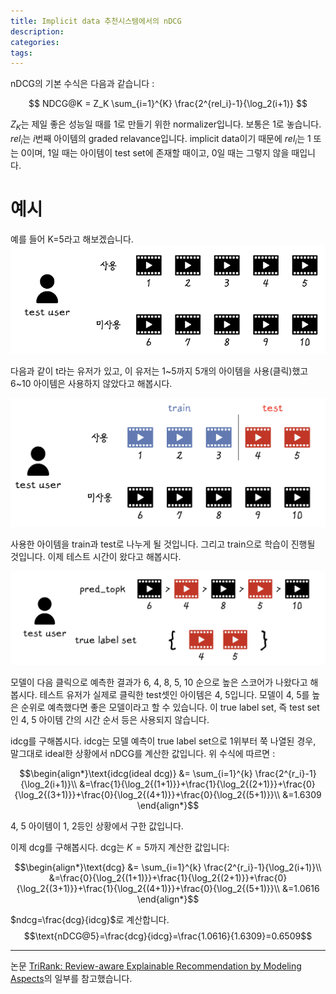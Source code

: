 ```yaml
---
title: Implicit data 추천시스템에서의 nDCG
description:
categories:
tags:
---
```


nDCG의 기본 수식은 다음과 같습니다 :

$$ NDCG@K = Z_K \sum_{i=1}^{K} \frac{2^{rel_i}-1}{\log_2(i+1)} $$

$Z_K$는 제일 좋은 성능일 때를 1로 만들기 위한 normalizer입니다. 보통은 1로 놓습니다. $rel_i$는 $i$번째 아이템의 graded relavance입니다. implicit data이기 때문에 $rel_i$는 1 또는 0이며, 1일 때는 아이템이 test set에 존재할 때이고, 0일 때는 그렇지 않을 때입니다.

# 예시
예를 들어 K=5라고 해보겠습니다.
![0](/assets/images/used_item.png)

다음과 같이 t라는 유저가 있고, 이 유저는 1~5까지 5개의 아이템을 사용(클릭)했고 6~10 아이템은 사용하지 않았다고 해봅시다.

![1](/assets/images/train_test_split.png)

사용한 아이템을 train과 test로 나누게 될 것입니다. 그리고 train으로 학습이 진행될 것입니다. 이제 테스트 시간이 왔다고 해봅시다.

![2](/assets/images/pred_topk.png)

모델이 다음 클릭으로 예측한 결과가 6, 4, 8, 5, 10 순으로 높은 스코어가 나왔다고 해봅시다. 테스트 유저가 실제로 클릭한 test셋인 아이템은 4, 5입니다. 모델이 4, 5를 높은 순위로 예측했다면 좋은 모델이라고 할 수 있습니다. 이 true label set, 즉 test set인 4, 5 아이템 간의 시간 순서 등은 사용되지 않습니다.

idcg를 구해봅시다. idcg는 모델 예측이 true label set으로 1위부터 쭉 나열된 경우, 말그대로 ideal한 상황에서 nDCG를 계산한 값입니다. 위 수식에 따르면 :

$$\begin{align*}\text{idcg(ideal dcg)} &= \sum_{i=1}^{k} \frac{2^{r_i}-1}{\log_2(i+1)}\\
&=\frac{1}{\log_2{(1+1)}}+\frac{1}{\log_2{(2+1)}}+\frac{0}{\log_2{(3+1)}}+\frac{0}{\log_2{(4+1)}}+\frac{0}{\log_2{(5+1)}}\\
&=1.6309
\end{align*}$$

4, 5 아이템이 1, 2등인 상황에서 구한 값입니다.

이제 dcg를 구해봅시다. dcg는 $K=5$까지 계산한 값입니다:

$$\begin{align*}\text{dcg} &= \sum_{i=1}^{k} \frac{2^{r_i}-1}{\log_2(i+1)}\\
&=\frac{0}{\log_2{(1+1)}}+\frac{1}{\log_2{(2+1)}}+\frac{0}{\log_2{(3+1)}}+\frac{1}{\log_2{(4+1)}}+\frac{0}{\log_2{(5+1)}}\\
&=1.0616
\end{align*}$$


$ndcg=\frac{dcg}{idcg}$로 계산합니다.
$$\text{nDCG@5}=\frac{dcg}{idcg}=\frac{1.0616}{1.6309}=0.6509$$

---

논문 [TriRank: Review-aware Explainable Recommendation by Modeling Aspects](https://dl.acm.org/doi/abs/10.1145/2806416.2806504)의 일부를 참고했습니다.